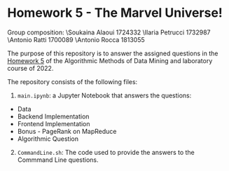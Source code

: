 # Homework 5 - The Marvel Universe!

Group composition:
\Soukaina Alaoui 1724332
\Ilaria Petrucci 1732987
\Antonio Ratti 1700089
\Antonio Rocca 1813055

The purpose of this repository is to answer the assigned questions in the [Homework 5](https://github.com/lucamaiano/ADM/tree/master/2022/Homework_5) of the Algorithmic Methods of Data Mining and laboratory course of 2022.

The repository consists of the following files:

1. `main.ipynb`: a Jupyter Notebook that answers the questions: 
- Data
- Backend Implementation
- Frontend Implementation
- Bonus - PageRank on MapReduce
- Algorithmic Question
2. `CommandLine.sh`: The code used to provide the answers to the Commmand Line questions.
